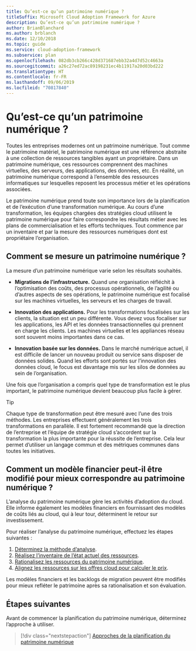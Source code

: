 ```yaml
---
title: Qu’est-ce qu’un patrimoine numérique ?
titleSuffix: Microsoft Cloud Adoption Framework for Azure
description: Qu’est-ce qu’un patrimoine numérique ?
author: BrianBlanchard
ms.author: brblanch
ms.date: 12/10/2018
ms.topic: guide
ms.service: cloud-adoption-framework
ms.subservice: plan
ms.openlocfilehash: 082db3cb266c428d371687ebb32a4d7d52c4663a
ms.sourcegitcommit: a26c27ed72ac89198231ec4b11917a20d03bd222
ms.translationtype: HT
ms.contentlocale: fr-FR
ms.lasthandoff: 09/06/2019
ms.locfileid: "70817840"
---
```

<!-- markdownlint-disable MD026 -->

# <a name="what-is-a-digital-estate"></a>Qu’est-ce qu’un patrimoine numérique ?

Toutes les entreprises modernes ont un patrimoine numérique. Tout comme le patrimoine matériel, le patrimoine numérique est une référence abstraite à une collection de ressources tangibles ayant un propriétaire. Dans un patrimoine numérique, ces ressources comprennent des machines virtuelles, des serveurs, des applications, des données, etc. En réalité, un patrimoine numérique correspond à l’ensemble des ressources informatiques sur lesquelles reposent les processus métier et les opérations associées.

Le patrimoine numérique prend toute son importance lors de la planification et de l’exécution d’une transformation numérique. Au cours d’une transformation, les équipes chargées des stratégies cloud utilisent le patrimoine numérique pour faire correspondre les résultats métier avec les plans de commercialisation et les efforts techniques. Tout commence par un inventaire et par la mesure des ressources numériques dont est propriétaire l’organisation.

## <a name="how-can-a-digital-estate-be-measured"></a>Comment se mesure un patrimoine numérique ?

La mesure d’un patrimoine numérique varie selon les résultats souhaités.

- **Migrations de l’infrastructure.** Quand une organisation réfléchit à l’optimisation des coûts, des processus opérationnels, de l’agilité ou d’autres aspects de ses opérations, le patrimoine numérique est focalisé sur les machines virtuelles, les serveurs et les charges de travail.

- **Innovation des applications.** Pour les transformations focalisées sur les clients, la situation est un peu différente. Vous devez vous focaliser sur les applications, les API et les données transactionnelles qui prennent en charge les clients. Les machines virtuelles et les appliances réseau sont souvent moins importantes dans ce cas.

- **Innovation basée sur les données.** Dans le marché numérique actuel, il est difficile de lancer un nouveau produit ou service sans disposer de données solides. Quand les efforts sont portés sur l’innovation des données cloud, le focus est davantage mis sur les silos de données au sein de l’organisation.

Une fois que l’organisation a compris quel type de transformation est le plus important, le patrimoine numérique devient beaucoup plus facile à gérer.

> [!TIP]
> Chaque type de transformation peut être mesuré avec l’une des trois méthodes. Les entreprises effectuent généralement les trois transformations en parallèle. Il est fortement recommandé que la direction de l’entreprise et l’équipe de stratégie cloud s’accordent sur la transformation la plus importante pour la réussite de l’entreprise. Cela leur permet d’utiliser un langage commun et des métriques communes dans toutes les initiatives.

## <a name="how-can-a-financial-model-be-updated-to-reflect-the-digital-estate"></a>Comment un modèle financier peut-il être modifié pour mieux correspondre au patrimoine numérique ?

L’analyse du patrimoine numérique gère les activités d’adoption du cloud. Elle informe également les modèles financiers en fournissant des modèles de coûts liés au cloud, qui à leur tour, déterminent le retour sur investissement.

Pour réaliser l’analyse du patrimoine numérique, effectuez les étapes suivantes :

1. [Déterminez la méthode d’analyse](approach.md).
1. [Réalisez l’inventaire de l’état actuel des ressources](inventory.md).
1. [Rationalisez les ressources du patrimoine numérique](rationalize.md).
1. [Alignez les ressources sur les offres cloud pour calculer le prix](calculate.md).

Les modèles financiers et les backlogs de migration peuvent être modifiés pour mieux refléter le patrimoine après sa rationalisation et son évaluation.

## <a name="next-steps"></a>Étapes suivantes

Avant de commencer la planification du patrimoine numérique, déterminez l’approche à utiliser.

> [!div class="nextstepaction"]
> [Approches de la planification du patrimoine numérique](approach.md)
